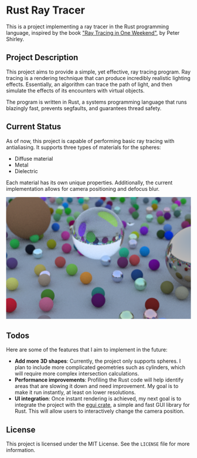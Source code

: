 # Rust Ray Tracer

This is a project implementing a ray tracer in the Rust programming language, inspired by the book ["Ray Tracing in One Weekend"](https://raytracing.github.io/books/RayTracingInOneWeekend.html), by Peter Shirley. 

## Project Description

This project aims to provide a simple, yet effective, ray tracing program. Ray tracing is a rendering technique that can produce incredibly realistic lighting effects. Essentially, an algorithm can trace the path of light, and then simulate the effects of its encounters with virtual objects.

The program is written in Rust, a systems programming language that runs blazingly fast, prevents segfaults, and guarantees thread safety.

## Current Status

As of now, this project is capable of performing basic ray tracing with antialiasing. It supports three types of materials for the spheres:

- Diffuse material
- Metal
- Dielectric

Each material has its own unique properties. Additionally, the current implementation allows for camera positioning and defocus blur.

![Ray tracer result](./images/example_scene.png)


## Todos

Here are some of the features that I aim to implement in the future:

- **Add more 3D shapes**: Currently, the project only supports spheres. I plan to include more complicated geometries such as cylinders, which will require more complex intersection calculations.
- **Performance improvements**: Profiling the Rust code will help identify areas that are slowing it down and need improvement. My goal is to make it run instantly, at least on lower resolutions.
- **UI integration**: Once instant rendering is achieved, my next goal is to integrate the project with the [egui crate](https://github.com/emilk/egui), a simple and fast GUI library for Rust. This will allow users to interactively change the camera position.





## License
This project is licensed under the MIT License. See the `LICENSE` file for more information.


